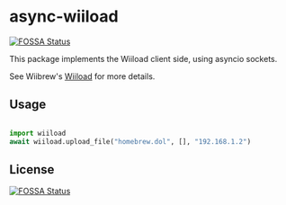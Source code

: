 # async-wiiload
[![FOSSA Status](https://app.fossa.com/api/projects/git%2Bgithub.com%2Fhenriquegemignani%2Fasync-wiiload.svg?type=shield)](https://app.fossa.com/projects/git%2Bgithub.com%2Fhenriquegemignani%2Fasync-wiiload?ref=badge_shield)


This package implements the Wiiload client side, using asyncio sockets.

See Wiibrew's [Wiiload](http://wiibrew.org/wiki/Wiiload) for more details.



## Usage

```python

import wiiload
await wiiload.upload_file("homebrew.dol", [], "192.168.1.2")

```

## License
[![FOSSA Status](https://app.fossa.com/api/projects/git%2Bgithub.com%2Fhenriquegemignani%2Fasync-wiiload.svg?type=large)](https://app.fossa.com/projects/git%2Bgithub.com%2Fhenriquegemignani%2Fasync-wiiload?ref=badge_large)